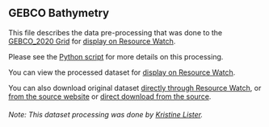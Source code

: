 ## GEBCO Bathymetry
This file describes the data pre-processing that was done to the [GEBCO_2020 Grid](https://www.gebco.net/data_and_products/gridded_bathymetry_data/) for [display on Resource Watch](https://resourcewatch.org/data/explore/).

Please see the [Python script](https://github.com/resource-watch/data-pre-processing/blob/master/ocn_001_gebco_bathymetry/ocn_001_gebco_bathymetry_preprocessing.py) for more details on this processing.

You can view the processed dataset for [display on Resource Watch](https://resourcewatch.org/data/explore/).

You can also download original dataset [directly through Resource Watch](http://wri-public-data.s3.amazonaws.com/resourcewatch/ocn_001_gebco_bathymetry.zip), or [from the source website](https://www.gebco.net/data_and_products/gridded_bathymetry_data/) or [direct download from the source](https://www.bodc.ac.uk/data/open_download/gebco/gebco_2020/geotiff/).

###### Note: This dataset processing was done by [Kristine Lister](https://www.wri.org/profile/kristine-lister).